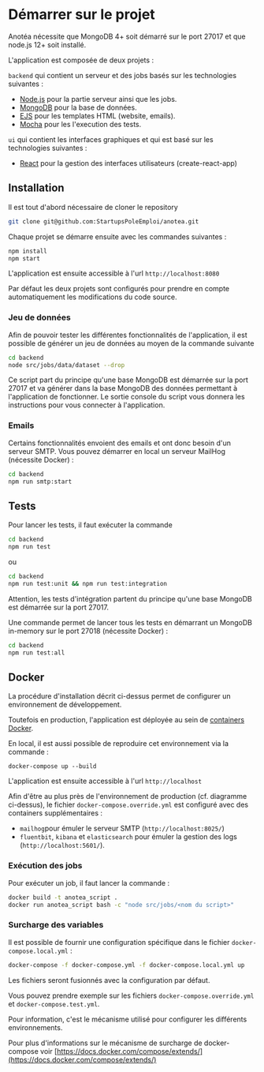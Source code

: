 # Démarrer sur le projet

Anotéa nécessite que MongoDB 4+ soit démarré sur le port 27017 et que node.js 12+ soit installé.

L'application est composée de deux projets :

`backend` qui contient un serveur et des jobs basés sur les technologies suivantes :

- [Node.js](https://nodejs.org/) pour la partie serveur ainsi que les jobs.
- [MongoDB](https://www.mongodb.com/) pour la base de données.
- [EJS](https://ejs.co/) pour les templates HTML (website, emails).
- [Mocha](https://mochajs.org) pour les l'execution des tests.

`ui` qui contient les interfaces graphiques et qui est basé sur les technologies suivantes :

- [React](https://reactjs.org) pour la gestion des interfaces utilisateurs (create-react-app)

## Installation

Il est tout d'abord nécessaire de cloner le repository

```bash
git clone git@github.com:StartupsPoleEmploi/anotea.git
```

Chaque projet se démarre ensuite avec les commandes suivantes :

```bash
npm install
npm start
```

L'application est ensuite accessible à l'url `http://localhost:8080`

Par défaut les deux projets sont configurés pour prendre en compte automatiquement les modifications du code source.

### Jeu de données

Afin de pouvoir tester les différentes fonctionnalités de l'application, il est possible de générer un jeu de données au moyen de la commande suivante

```bash
cd backend
node src/jobs/data/dataset --drop
```

Ce script part du principe qu'une base MongoDB est démarrée sur la port 27017 et va générer dans la base MongoDB des données permettant à l'application de fonctionner. Le sortie console du script vous donnera les instructions pour vous connecter à l'application.

### Emails

Certains fonctionnalités envoient des emails et ont donc besoin d'un serveur SMTP. Vous pouvez démarrer en local un serveur MailHog (nécessite Docker) :

```bash
cd backend
npm run smtp:start
```

## Tests

Pour lancer les tests, il faut exécuter la commande
 
```bash
cd backend
npm run test
```

ou 

```bash
cd backend
npm run test:unit && npm run test:integration
```

Attention, les tests d'intégration partent du principe qu'une base MongoDB est démarrée sur la port 27017.

Une commande permet de lancer tous les tests en démarrant un MongoDB in-memory sur le port 27018 (nécessite Docker)  :

```bash
cd backend
npm run test:all
```
## Docker

La procédure d'installation décrit ci-dessus permet de configurer un environnement de développement.

Toutefois en production, l'application est déployée au sein de [containers Docker](ARCHITECTURE.md).

En local, il est aussi possible de reproduire cet environnement via la commande : 

```
docker-compose up --build
```

L'application est ensuite accessible à l'url `http://localhost`

Afin d'être au plus près de l'environnement de production (cf. diagramme ci-dessus), 
le fichier `docker-compose.override.yml` est configuré avec des containers supplémentaires :

- `mailhog`pour émuler le serveur SMTP (`http://localhost:8025/`)
- `fluentbit`, `kibana` et `elasticsearch` pour émuler la gestion des logs (`http://localhost:5601/`). 

### Exécution des jobs

Pour exécuter un job, il faut lancer la commande :

```sh
docker build -t anotea_script .
docker run anotea_script bash -c "node src/jobs/<nom du script>"
```

### Surcharge des variables

Il est possible de fournir une configuration spécifique dans le fichier `docker-compose.local.yml` :

```sh
docker-compose -f docker-compose.yml -f docker-compose.local.yml up
```

Les fichiers seront fusionnés avec la configuration par défaut.

Vous pouvez prendre exemple sur les fichiers `docker-compose.override.yml` et `docker-compose.test.yml`.

Pour information, c'est le mécanisme utilisé pour configurer les différents environnements.

Pour plus d'informations sur le mécanisme de surcharge de docker-compose voir [https://docs.docker.com/compose/extends/](https://docs.docker.com/compose/extends/) 